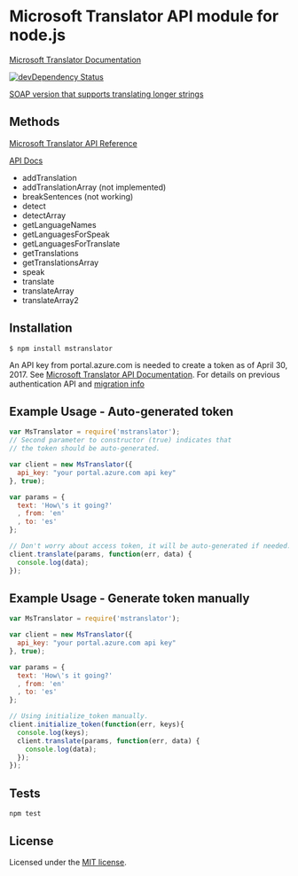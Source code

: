 # Microsoft Translator API module for node.js

  [Microsoft Translator Documentation](http://msdn.microsoft.com/en-us/library/dd576287.aspx)

[![devDependency Status](https://david-dm.org/nanek/mstranslator/dev-status.svg)](https://david-dm.org/nanek/mstranslator#info=devDependencies)

[SOAP version that supports translating longer strings](https://github.com/tommedema/node-mstranslate-soap)

## Methods

  [Microsoft Translator API Reference](http://msdn.microsoft.com/en-us/library/ff512404.aspx)

  [API Docs](./API.md)

  * addTranslation
  * addTranslationArray (not implemented)
  * breakSentences (not working)
  * detect
  * detectArray
  * getLanguageNames
  * getLanguagesForSpeak
  * getLanguagesForTranslate
  * getTranslations
  * getTranslationsArray
  * speak
  * translate
  * translateArray
  * translateArray2

## Installation

    $ npm install mstranslator

An API key from portal.azure.com is needed to create a token as of April 30, 2017.
See [Microsoft Translator API Documentation](http://www.aka.ms/TranslatorDevDocumentation). For details on previous authentication API and
[migration info](https://translatorbusiness.uservoice.com/knowledgebase/articles/1078534-microsoft-translator-on-azure)

## Example Usage - Auto-generated token

```js
var MsTranslator = require('mstranslator');
// Second parameter to constructor (true) indicates that
// the token should be auto-generated.

var client = new MsTranslator({
  api_key: "your portal.azure.com api key"
}, true);

var params = {
  text: 'How\'s it going?'
  , from: 'en'
  , to: 'es'
};

// Don't worry about access token, it will be auto-generated if needed.
client.translate(params, function(err, data) {
  console.log(data);
});
```

## Example Usage - Generate token manually

```js
var MsTranslator = require('mstranslator');

var client = new MsTranslator({
  api_key: "your portal.azure.com api key"
}, true);

var params = {
  text: 'How\'s it going?'
  , from: 'en'
  , to: 'es'
};

// Using initialize_token manually.
client.initialize_token(function(err, keys){
  console.log(keys);
  client.translate(params, function(err, data) {
    console.log(data);
  });
});
```


## Tests

    npm test


## License

Licensed under the [MIT license](LICENSE-MIT).
